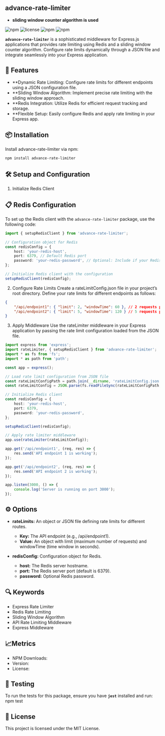 ## advance-rate-limiter
- **sliding window counter algorithm is used**

![npm](https://img.shields.io/npm/v/advance-rate-limiter)
![license](https://img.shields.io/badge/license-MIT-green)
![npm](https://img.shields.io/npm/v/rate-limiter)
![npm](https://img.shields.io/npm/dw/rate-limiter)

**`advance-rate-limiter`** is a sophisticated middleware for Express.js applications that provides rate limiting using Redis and a sliding window counter algorithm. Configure rate limits dynamically through a JSON file and integrate seamlessly into your Express application.

## 🚀 Features

-   \*\*Dynamic Rate Limiting: Configure rate limits for different endpoints using a JSON configuration file.
-   \*\*Sliding Window Algorithm: Implement precise rate limiting with the sliding window approach.
-   \*\*Redis Integration: Utilize Redis for efficient request tracking and storage.
-   \*\*Flexible Setup: Easily configure Redis and apply rate limiting in your Express app.

## 📦 Installation

Install advance-rate-limiter via npm:

```bash
npm install advance-rate-limiter
```

## 🛠️ Setup and Configuration

1. Initialize Redis Client

## 📋 Redis Configuration

To set up the Redis client with the `advance-rate-limiter` package, use the following code:

```typescript
import { setupRedisClient } from 'advance-rate-limiter';

// Configuration object for Redis
const redisConfig = {
    host: 'your-redis-host',
    port: 6379, // Default Redis port
    password: 'your-redis-password', // Optional: Include if your Redis instance requires authentication
};

// Initialize Redis client with the configuration
setupRedisClient(redisConfig);
```

2. Configure Rate Limits
   Create a rateLimitConfig.json file in your project’s root directory. Define your rate limits for different endpoints as follows:

```json
{
    "/api/endpoint1": { "limit": 2, "windowTime": 60 }, // 2 requests per minute
    "/api/endpoint2": { "limit": 5, "windowTime": 120 } // 5 requests per 2 minutes
}
```

3. Apply Middleware
   Use the rateLimiter middleware in your Express application by passing the rate limit configuration loaded from the JSON file.

```typescript
import express from 'express';
import rateLimiter, { setupRedisClient } from 'advance-rate-limiter';
import * as fs from 'fs';
import * as path from 'path';

const app = express();

// Load rate limit configuration from JSON file
const rateLimitConfigPath = path.join(__dirname, 'rateLimitConfig.json');
const rateLimitConfig = JSON.parse(fs.readFileSync(rateLimitConfigPath, 'utf8'));

// Initialize Redis client
const redisConfig = {
    host: 'your-redis-host',
    port: 6379,
    password: 'your-redis-password',
};

setupRedisClient(redisConfig);

// Apply rate limiter middleware
app.use(rateLimiter(rateLimitConfig));

app.get('/api/endpoint1', (req, res) => {
    res.send('API endpoint 1 is working');
});

app.get('/api/endpoint2', (req, res) => {
    res.send('API endpoint 2 is working');
});

app.listen(3000, () => {
    console.log('Server is running on port 3000');
});
```

## ⚙️ Options
- **rateLimits:** An object or JSON file defining rate limits for different routes.
    - **Key:** The API endpoint (e.g., /api/endpoint1).
    - **Value:** An object with limit (maximum number of requests) and windowTime (time window in seconds).

- **redisConfig:** Configuration object for Redis.
    - **host:** The Redis server hostname.
    - **port:** The Redis server port (default is 6379).
    - **password:** Optional Redis password.

## 🔍 Keywords

- Express Rate Limiter
- Redis Rate Limiting
- Sliding Window Algorithm
- API Rate Limiting Middleware
- Express Middleware

## 📈Metrics

- NPM Downloads:
- Version:
- License:

## 🧪 Testing

To run the tests for this package, ensure you have **`jest`** installed and run:
npm test

## 📜 License

This project is licensed under the MIT License.
